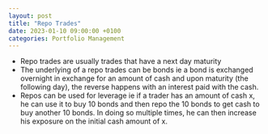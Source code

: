 ```yaml
---
layout: post
title: "Repo Trades"
date: 2023-01-10 09:00:00 +0100
categories: Portfolio Management
---
```


* Repo trades are usually trades that have a next day maturity
* The underlying of a repo trades can be bonds ie a bond is exchanged overnight in exchange for an amount of cash and upon maturity (the following day), the reverse happens with an interest paid with the cash.
* Repos can be used for leverage ie if a trader has an amount of cash x, he can use it to buy 10 bonds and then repo the 10 bonds to get cash to buy another 10 bonds.  In doing so multiple times, he can then increase his exposure on the initial cash amount of x.

